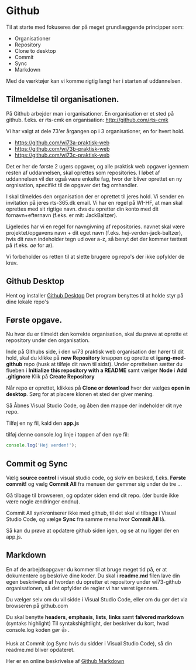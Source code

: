 # Github

Til at starte med fokuseres der på meget grundlæggende principper som:
* Organisationer
* Repository
* Clone to desktop
* Commit
* Sync
* Markdown

Med de værktøjer kan vi komme rigtig langt her i starten af uddannelsen.

## Tilmeldelse til organisationen.

På Github arbejder man i organisationer. En organisation er et sted på github.
f.eks. er rts-cmk en organisation: http://github.com/rts-cmk

Vi har valgt at dele 73'er årgangen op i 3 organisationer, en for hvert hold.

* https://github.com/wi73a-praktisk-web
* https://github.com/wi73b-praktisk-web
* https://github.com/wi73c-praktisk-web

Det er her de første 2 ugers opgaver, og alle praktisk web opgaver igennem resten af uddannelsen, skal oprettes som repositories. 
I løbet af uddannelsen vil der også være enkelte fag, hvor der bliver oprettet en ny orgnisation, specifikt til de opgaver det fag omhandler. 

I skal tilmeldes den organisation der er oprettet til jeres hold. Vi sender en invitation på jeres rts-365.dk email.
Vi har en regel på WI-HF, at man skal oprettes med sit rigtige navn. dvs du opretter din konto med dit fornavn+efternavn (f.eks. er mit: JackBaltzer).

Ligeledes har vi en regel for navngivning af repositories.
navnet skal være projektet/opgavens navn + dit eget navn (f.eks. hej-verden-jack-baltzer), hvis dit navn indeholder tegn ud over a-z, så benyt det der kommer tættest på (f.eks. *ae* for *æ*).



Vi forbeholder os retten til at slette brugere og repo's der ikke opfylder de krav.

## Github Desktop
Hent og installer [Github Desktop](https://desktop.github.com/)
Det program benyttes til at holde styr på dine lokale repo's


## Første opgave.
Nu hvor du er tilmeldt den korrekte organisation, skal du prøve at oprette et repository under den organisation.

Inde på Githubs side, i den wi73 praktisk web organisation der hører til dit hold, skal du klikke på **new Repository** knappen og oprette et **igang-med-github** repo (husk at tilføje dit navn til sidst).
Under oprettelsen sætter du flueben i **Initialize this repository with a README** samt vælger **Node** i **Add .gitignore**
Klik på **Create Repository**


Når repo er oprettet, klikkes på **Clone or download** hvor der vælges **open in desktop**.
Sørg for at placere klonen et sted der giver mening.



Så Åbnes Visual Studio Code, og åben den mappe der indeholder dit nye repo.


Tilføj en ny fil, kald den **app.js**


tilføj denne console.log linje i toppen af den nye fil:
```javascript
console.log('Hej verden!');
```

## Commit og Sync
Vælg **source control** i visual studio code, og skriv en besked, f.eks. **Første commit!** og vælg **Commit All** fra menuen der gemmer sig under de tre ... 


Gå tilbage til browseren, og opdater siden emd dit repo. (der burde ikke være nogle ændringer endnu).

Commit All synkroniserer ikke med github, til det skal vi tilbage i Visual Studio Code, og vælge **Sync** fra samme menu hvor **Commit All** lå.

Så kan du prøve at opdatere github siden igen, og se at nu ligger der en app.js.


## Markdown
En af de arbejdsopgaver du kommer til at bruge meget tid på, er at dokumentere og beskrive dine koder. 
Du skal i **readme.md** filen lave din egen beskrivelse af hvordan du opretter et repository under wi73-github organisationen, så det opfylder de regler vi har været igennem.

Du vælger selv om du vil sidde i Visual Studio Code, eller om du gør det via browseren på github.com 

Du skal benytte **headers**, **emphasis**, **lists**, **links** samt **falvored markdown** (syntaks highlight) 
Til syntakshightlight, der beskriver du kort, hvad console.log koden gør :+1: . 

Husk at Commit (og Sync hvis du sidder i Visual Studio Code), så din readme.md bliver opdateret.

Her er en online beskrivelse af [Github Markdown](https://guides.github.com/features/mastering-markdown/)
